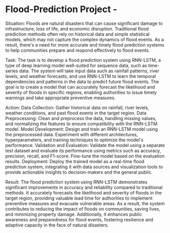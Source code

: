 # Flood-Prediction Project -

Situation:
Floods are natural disasters that can cause significant damage to infrastructure, loss of life, and economic disruption. Traditional flood prediction methods often rely on historical data and simple statistical models, which may not capture the complex dynamics of flood events. As a result, there's a need for more accurate and timely flood prediction systems to help communities prepare and respond effectively to flood events.

Task:
The task is to develop a flood prediction system using RNN-LSTM, a type of deep learning model well-suited for sequence data, such as time-series data. The system will take input data such as rainfall patterns, river levels, and weather forecasts, and use RNN-LSTM to learn the temporal dependencies and patterns in the data to predict future flood events. The goal is to create a model that can accurately forecast the likelihood and severity of floods in specific regions, enabling authorities to issue timely warnings and take appropriate preventive measures.

Action:
Data Collection: Gather historical data on rainfall, river levels, weather conditions, and past flood events in the target region.
Data Preprocessing: Clean and preprocess the data, handling missing values, and normalizing the features to ensure compatibility with the RNN-LSTM model.
Model Development: Design and train an RNN-LSTM model using the preprocessed data. Experiment with different architectures, hyperparameters, and training techniques to optimize the model's performance.
Validation and Evaluation: Validate the model using a separate test dataset and evaluate its performance using metrics such as accuracy, precision, recall, and F1-score. Fine-tune the model based on the evaluation results.
Deployment: Deploy the trained model as a real-time flood prediction system, integrating it with data sources and visualization tools to provide actionable insights to decision-makers and the general public.

Result:
The flood prediction system using RNN-LSTM demonstrates significant improvements in accuracy and reliability compared to traditional methods. It accurately forecasts the likelihood and severity of floods in the target region, providing valuable lead time for authorities to implement preventive measures and evacuate vulnerable areas. As a result, the system contributes to reducing the impact of floods on communities, saving lives, and minimizing property damage. Additionally, it enhances public awareness and preparedness for flood events, fostering resilience and adaptive capacity in the face of natural disasters.






